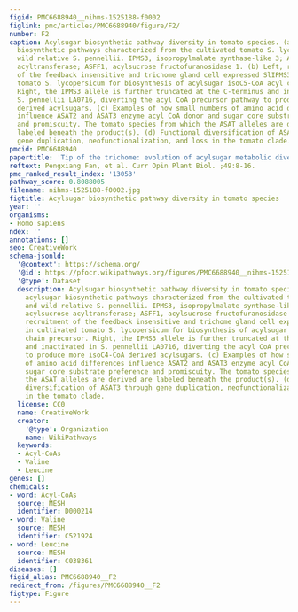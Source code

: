 ```yaml
---
figid: PMC6688940__nihms-1525188-f0002
figlink: pmc/articles/PMC6688940/figure/F2/
number: F2
caption: Acylsugar biosynthetic pathway diversity in tomato species. (a) The acylsugar
  biosynthetic pathways characterized from the cultivated tomato S. lycopersicum and
  wild relative S. pennellii. IPMS3, isopropylmalate synthase-like 3; ASAT, acylsucrose
  acyltransferase; ASFF1, acylsucrose fructofuranosidase 1. (b) Left, recruitment
  of the feedback insensitive and trichome gland cell expressed SlIPMS3 in cultivated
  tomato S. lycopersicum for biosynthesis of acylsugar isoC5-CoA acyl chain precursor.
  Right, the IPMS3 allele is further truncated at the C-terminus and inactivated in
  S. pennellii LA0716, diverting the acyl CoA precursor pathway to produce more isoC4-CoA
  derived acylsugars. (c) Examples of how small numbers of amino acid differences
  influence ASAT2 and ASAT3 enzyme acyl CoA donor and sugar core substrate preference
  and promiscuity. The tomato species from which the ASAT alleles are derived are
  labeled beneath the product(s). (d) Functional diversification of ASAT3 through
  gene duplication, neofunctionalization, and loss in the tomato clade.
pmcid: PMC6688940
papertitle: 'Tip of the trichome: evolution of acylsugar metabolic diversity in Solanaceae.'
reftext: Pengxiang Fan, et al. Curr Opin Plant Biol. ;49:8-16.
pmc_ranked_result_index: '13053'
pathway_score: 0.8088005
filename: nihms-1525188-f0002.jpg
figtitle: Acylsugar biosynthetic pathway diversity in tomato species
year: ''
organisms:
- Homo sapiens
ndex: ''
annotations: []
seo: CreativeWork
schema-jsonld:
  '@context': https://schema.org/
  '@id': https://pfocr.wikipathways.org/figures/PMC6688940__nihms-1525188-f0002.html
  '@type': Dataset
  description: Acylsugar biosynthetic pathway diversity in tomato species. (a) The
    acylsugar biosynthetic pathways characterized from the cultivated tomato S. lycopersicum
    and wild relative S. pennellii. IPMS3, isopropylmalate synthase-like 3; ASAT,
    acylsucrose acyltransferase; ASFF1, acylsucrose fructofuranosidase 1. (b) Left,
    recruitment of the feedback insensitive and trichome gland cell expressed SlIPMS3
    in cultivated tomato S. lycopersicum for biosynthesis of acylsugar isoC5-CoA acyl
    chain precursor. Right, the IPMS3 allele is further truncated at the C-terminus
    and inactivated in S. pennellii LA0716, diverting the acyl CoA precursor pathway
    to produce more isoC4-CoA derived acylsugars. (c) Examples of how small numbers
    of amino acid differences influence ASAT2 and ASAT3 enzyme acyl CoA donor and
    sugar core substrate preference and promiscuity. The tomato species from which
    the ASAT alleles are derived are labeled beneath the product(s). (d) Functional
    diversification of ASAT3 through gene duplication, neofunctionalization, and loss
    in the tomato clade.
  license: CC0
  name: CreativeWork
  creator:
    '@type': Organization
    name: WikiPathways
  keywords:
  - Acyl-CoAs
  - Valine
  - Leucine
genes: []
chemicals:
- word: Acyl-CoAs
  source: MESH
  identifier: D000214
- word: Valine
  source: MESH
  identifier: C521924
- word: Leucine
  source: MESH
  identifier: C038361
diseases: []
figid_alias: PMC6688940__F2
redirect_from: /figures/PMC6688940__F2
figtype: Figure
---
```

